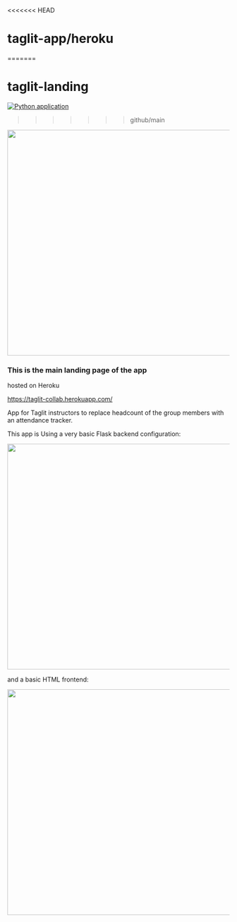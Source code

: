 <<<<<<< HEAD
# taglit-app/heroku

=======
# taglit-landing
[![Python application](https://github.com/arimal199/taglit-app/actions/workflows/python-app.yml/badge.svg?branch=main)](https://github.com/arimal199/taglit-app/actions/workflows/python-app.yml)
    
    
    
>>>>>>> github/main
<img src="https://repository-images.githubusercontent.com/499586246/38170fd1-1ae3-45be-8d70-5f919e9e25fe" width="512"/>



<h3>This is the main landing page of the app</h3>     

hosted on Heroku

https://taglit-collab.herokuapp.com/

App for Taglit instructors to replace headcount of the group members with an attendance tracker.     



This app is Using a very basic Flask backend configuration:


<img src="https://user-images.githubusercontent.com/16977090/171939471-b88afba9-2e83-4209-8442-0203cb4d4baf.png" width="512"/>


and a basic HTML frontend:

<img src="https://user-images.githubusercontent.com/16977090/171941656-f67e7610-6172-4529-bffa-4b6e09b6b239.png" width="512"/>
